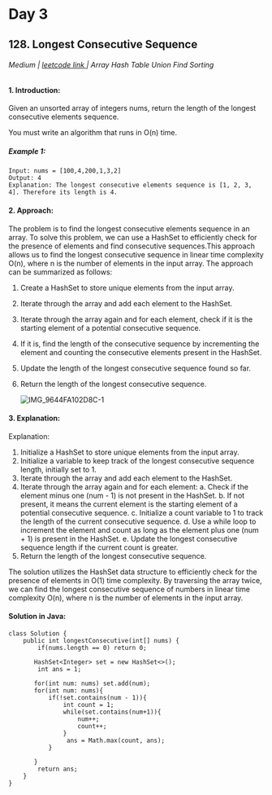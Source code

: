 # Day 3 

## 128. Longest Consecutive Sequence

###### Medium  | <a href="https://leetcode.com/problems/longest-consecutive-sequence/description/">leetcode link </a> | Array Hash Table Union Find Sorting



#### 1. Introduction:

Given an unsorted array of integers nums, return the length of the longest consecutive elements sequence.

You must write an algorithm that runs in O(n) time.

##### Example 1:
````
Input: nums = [100,4,200,1,3,2]
Output: 4
Explanation: The longest consecutive elements sequence is [1, 2, 3, 4]. Therefore its length is 4.
````

#### 2. Approach:
The problem is to find the longest consecutive elements sequence in an array. To solve this problem, we can use a HashSet to efficiently check for the presence of elements and find consecutive sequences.This approach allows us to find the longest consecutive sequence in linear time complexity O(n), where n is the number of elements in the input array. The approach can be summarized as follows:
1. Create a HashSet to store unique elements from the input array.
2. Iterate through the array and add each element to the HashSet.
3. Iterate through the array again and for each element, check if it is the starting element of a potential consecutive sequence.
4. If it is, find the length of the consecutive sequence by incrementing the element and counting the consecutive elements present in the HashSet.
5. Update the length of the longest consecutive sequence found so far.
6. Return the length of the longest consecutive sequence.

   ![IMG_9644FA102D8C-1](https://github.com/Kumushai9919/Daily-Leetcode-Challenge-/assets/83897840/a2714bab-a04c-411f-b46e-ef915bd607e0)


#### 3. Explanation:

Explanation:

1. Initialize a HashSet to store unique elements from the input array.
2. Initialize a variable to keep track of the longest consecutive sequence length, initially set to 1.
3. Iterate through the array and add each element to the HashSet.
4. Iterate through the array again and for each element:
  a. Check if the element minus one (num - 1) is not present in the HashSet.
  b. If not present, it means the current element is the starting element of a potential consecutive sequence.
  c. Initialize a count variable to 1 to track the length of the current consecutive sequence.
  d. Use a while loop to increment the element and count as long as the element plus one (num + 1) is present in the HashSet.
  e. Update the longest consecutive sequence length if the current count is greater.
5. Return the length of the longest consecutive sequence.
   
The solution utilizes the HashSet data structure to efficiently check for the presence of elements in O(1) time complexity. By traversing the array twice,
we can find the longest consecutive sequence of numbers in linear time complexity O(n), where n is the number of elements in the input array.
 
#### Solution in Java:
````
class Solution {
    public int longestConsecutive(int[] nums) {
        if(nums.length == 0) return 0;
        
       HashSet<Integer> set = new HashSet<>();
        int ans = 1;

       for(int num: nums) set.add(num);
       for(int num: nums){
           if(!set.contains(num - 1)){
               int count = 1;
               while(set.contains(num+1)){
                   num++;
                   count++;
               }
                ans = Math.max(count, ans);
           }
          
       }
        return ans;
    }
}
 
````
